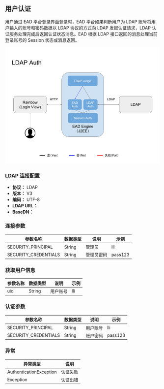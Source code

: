 ## 用户认证

用户通过 EAD 平台登录界面登录时，EAD 平台如果判断用户为 LDAP 账号将用户输入的账号和密码数据以 LDAP 协议的方式向 LDAP 发起认证请求，LDAP 认证服务处理完成后返回认证状态消息。EAD 根据 LDAP 接口返回的消息处理当前登录账号的 Session 状态或消息返回。

![LDAP 认证](../../images/ldap-auth.png)

### LDAP 连接配置

- **协议：** LDAP
- **版本：** V3
- **编码：** UTF-8
- **LDAP URL：** 
- **BaseDN：** 

### 连接参数

参数名称|数据类型|说明|示例
--|--|--|--
SECURITY_PRINCIPAL|String|管理员|lli
SECURITY_CREDENTIALS|String|管理员密码|pass123

### 获取用户信息

参数名称|数据类型|说明|示例
--|--|--|--
uid|String|用户账号|lli


### 认证参数

参数名称|数据类型|说明|示例
--|--|--|--
SECURITY_PRINCIPAL|String|用户账号|lli
SECURITY_CREDENTIALS|String|账户密码|pass123

### 异常

异常类型|说明
--|--
AuthenticationException|认证失败
Exception|认证出错

